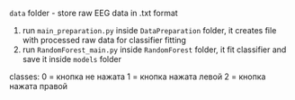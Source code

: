 `data` folder - store raw EEG data in .txt format

1. run `main_preparation.py` inside `DataPreparation` folder, it creates file with processed raw data for classifier fitting
2. run `RandomForest_main.py` inside `RandomForest` folder, it fit classifier and save it inside `models` folder

classes: 0 = кнопка не нажата 1 = кнопка нажата левой 2 = кнопка нажата правой